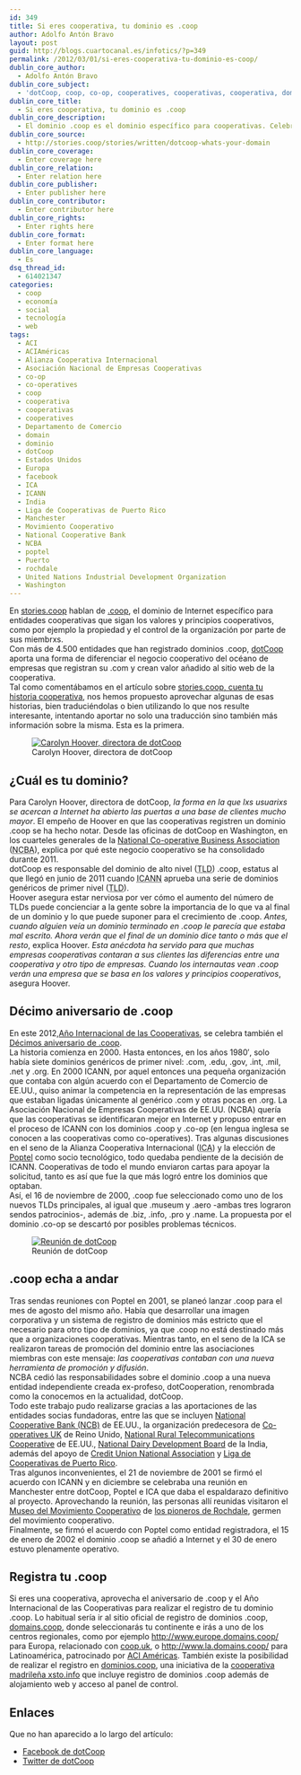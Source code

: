 ```yaml
---
id: 349
title: Si eres cooperativa, tu dominio es .coop
author: Adolfo Antón Bravo
layout: post
guid: http://blogs.cuartocanal.es/infotics/?p=349
permalink: /2012/03/01/si-eres-cooperativa-tu-dominio-es-coop/
dublin_core_author:
  - Adolfo Antón Bravo
dublin_core_subject:
  - 'dotCoop, coop, co-op, cooperatives, cooperativas, cooperativa, dominio, ACI, ICANN, NCBA, ACI, ACIAméricas, domain, poptel, co-operatives, rochdale, '
dublin_core_title:
  - Si eres cooperativa, tu dominio es .coop
dublin_core_description:
  - El dominio .coop es el dominio específico para cooperativas. Celebramos su décimo aniversario en 2012, Año Internacional de las Cooperativas
dublin_core_source:
  - http://stories.coop/stories/written/dotcoop-whats-your-domain
dublin_core_coverage:
  - Enter coverage here
dublin_core_relation:
  - Enter relation here
dublin_core_publisher:
  - Enter publisher here
dublin_core_contributor:
  - Enter contributor here
dublin_core_rights:
  - Enter rights here
dublin_core_format:
  - Enter format here
dublin_core_language:
  - Es
dsq_thread_id:
  - 614021347
categories:
  - coop
  - economía
  - social
  - tecnología
  - web
tags:
  - ACI
  - ACIAméricas
  - Alianza Cooperativa Internacional
  - Asociación Nacional de Empresas Cooperativas
  - co-op
  - co-operatives
  - coop
  - cooperativa
  - cooperativas
  - cooperatives
  - Departamento de Comercio
  - domain
  - dominio
  - dotCoop
  - Estados Unidos
  - Europa
  - facebook
  - ICA
  - ICANN
  - India
  - Liga de Cooperativas de Puerto Rico
  - Manchester
  - Movimiento Cooperativo
  - National Cooperative Bank
  - NCBA
  - poptel
  - Puerto
  - rochdale
  - United Nations Industrial Development Organization
  - Washington
---
```

En <a href="http://www.stories.coop" hreflang="en">stories.coop</a> hablan de <a href="http://stories.coop/stories/written/dotcoop-whats-your-domain" hreflang="en">.coop</a>, el dominio de Internet específico para entidades cooperativas que sigan los valores y principios cooperativos, como por ejemplo la propiedad y el control de la organización por parte de sus miembrxs.  
Con más de 4.500 entidades que han registrado dominios .coop, <a href="http://www.dotcoop.coop" hreflang="en">dotCoop</a> aporta una forma de diferenciar el negocio cooperativo del océano de empresas que registran su .com y crean valor añadido al sitio web de la cooperativa.  
Tal como comentábamos en el artículo sobre [stories.coop, cuenta tu historia cooperativa][1], nos hemos propuesto aprovechar algunas de esas historias, bien traduciéndolas o bien utilizando lo que nos resulte interesante, intentando aportar no solo una traducción sino también más información sobre la misma. Esta es la primera.  
<figure id="attachment_351" style="width: 620px;" class="wp-caption alignnone"><a href="http://blogs.cuartocanal.es/infotics/2012/03/01/si-eres-cooperativa-tu-dominio-es-coop/hoover_dotcoop/" rel="attachment wp-att-351"><img src="http://i1.wp.com/blogs.cuartocanal.es/infotics/files/2012/03/hoover_dotcoop-1024x768.jpg?fit=620%2C465" alt="Carolyn Hoover, directora de dotCoop" title="hoover_dotcoop" class="size-large wp-image-351" data-recalc-dims="1" /></a><figcaption class="wp-caption-text">Carolyn Hoover, directora de dotCoop</figcaption></figure>

## ¿Cuál es tu dominio?

Para Carolyn Hoover, directora de dotCoop, <cite>la forma en la que lxs usuarixs se acercan a Internet ha abierto las puertas a una base de clientes mucho mayor</cite>. El empeño de Hoover en que las cooperativas registren un dominio .coop se ha hecho notar. Desde las oficinas de dotCoop en Washington, en los cuarteles generales de la [National Co-operative Business Association][2] (<acronym title="National Co-operative Business Association">NCBA</acronym>), explica por qué este negocio cooperativo se ha consolidado durante 2011.  
dotCoop es responsable del dominio de alto nivel (<acronym title="Top Level Domain">TLD</acronym>) .coop, estatus al que llegó en junio de 2011 cuando <acronym title="Internet Corporation for Assigned Names and Numbers">ICANN</acronym> aprueba una serie de dominios genéricos de primer nivel (<acronym title="Top Level Domain">TLD</acronym>).  
Hoover asegura estar nerviosa por ver cómo el aumento del número de TLDs puede concienciar a la gente sobre la importancia de lo que va al final de un dominio y lo que puede suponer para el crecimiento de .coop. <cite>Antes, cuando alguien veía un dominio terminado en .coop le parecía que estaba mal escrito. Ahora verán que el final de un dominio dice tanto o más que el resto</cite>, explica Hoover. <cite>Esta anécdota ha servido para que muchas empresas cooperativas contaran a sus clientes las diferencias entre una cooperativa y otro tipo de empresas. Cuando los internautas vean .coop verán una empresa que se basa en los valores y principios cooperativos</cite>, asegura Hoover.

## Décimo aniversario de .coop

En este 2012,<a href="www.2012.coop" hreflang="en">Año Internacional de las Cooperativas</a>, se celebra también el <a href="http://www.nic.coop/focus-articles/10-years-of-coop.aspx" hreflang="en">Décimos aniversario de .coop</a>.  
La historia comienza en 2000. Hasta entonces, en los años 1980&#8242;, solo había siete dominios genéricos de primer nivel: .com, .edu, .gov, .int, .mil, .net y .org. En 2000 ICANN, por aquel entonces una pequeña organización que contaba con algún acuerdo con el Departamento de Comercio de EE.UU., quiso animar la competencia en la representación de las empresas que estaban ligadas únicamente al genérico .com y otras pocas en .org. La Asociación Nacional de Empresas Cooperativas de EE.UU. (NCBA) quería que las cooperativas se identificaran mejor en Internet y propuso entrar en el proceso de ICANN con los dominios .coop y .co-op (en lengua inglesa se conocen a las cooperativas como <span lang="en">co-operatives</span>). Tras algunas discusiones en el seno de la Alianza Cooperativa Internacional (<acronym title="International Co-operative Alliance">ICA</acronym>) y la elección de [Poptel][3] como socio tecnológico, todo quedaba pendiente de la decisión de ICANN. Cooperativas de todo el mundo enviaron cartas para apoyar la solicitud, tanto es así que fue la que más logró entre los dominios que optaban.  
Así, el 16 de noviembre de 2000, .coop fue seleccionado como uno de los nuevos TLDs principales, al igual que .museum y .aero -ambas tres lograron sendos patrocinios-, además de .biz, .info, .pro y .name. La propuesta por el dominio .co-op se descartó por posibles problemas técnicos.  
<figure id="attachment_352" style="width: 620px;" class="wp-caption alignnone"><a href="http://blogs.cuartocanal.es/infotics/2012/03/01/si-eres-cooperativa-tu-dominio-es-coop/hoover/" rel="attachment wp-att-352"><img src="http://i2.wp.com/blogs.cuartocanal.es/infotics/files/2012/03/hoover-1024x768.jpg?fit=620%2C465" alt="Reunión de dotCoop" title="hoover" class="size-large wp-image-352" data-recalc-dims="1" /></a><figcaption class="wp-caption-text">Reunión de dotCoop</figcaption></figure>

## .coop echa a andar

Tras sendas reuniones con Poptel en 2001, se planeó lanzar .coop para el mes de agosto del mismo año. Había que desarrollar una imagen corporativa y un sistema de registro de dominios más estricto que el necesario para otro tipo de dominios, ya que .coop no está destinado más que a organizaciones cooperativas. Mientras tanto, en el seno de la ICA se realizaron tareas de promoción del dominio entre las asociaciones miembras con este mensaje: *las cooperativas contaban con una nueva herramienta de promoción y difusión*.  
NCBA cedió las responsabilidades sobre el dominio .coop a una nueva entidad independiente creada ex-profeso, dotCooperation, renombrada como la conocemos en la actualidad, dotCoop.  
Todo este trabajo pudo realizarse gracias a las aportaciones de las entidades socias fundadoras, entre las que se incluyen <a href="http://www.ncb.com/" hreflang="en">National Cooperative Bank (NCB)</a> de EE.UU., la organización predecesora de <a href="http://www.uk.coop/" hreflang="en">Co-operatives UK</a> de Reino Unido, <a href="http://www.nrtc.coop/pub/us/" hreflang="en">National Rural Telecommunications Cooperative</a> de EE.UU., <a href="http://www.nddb.org/" hreflang="en">National Dairy Development Board</a> de la India, además del apoyo de <a href="http://en.wikipedia.org/wiki/Credit_Union_National_Association" hreflang="en" >Credit Union National Association</a> y [Liga de Cooperativas de Puerto Rico][4].  
Tras algunos inconvenientes, el 21 de noviembre de 2001 se firmó el acuerdo con ICANN y en diciembre se celebraba una reunión en Manchester entre dotCoop, Poptel e ICA que daba el espaldarazo definitivo al proyecto. Aprovechando la reunión, las personas allí reunidas visitaron el <a href="http://museum.co-op.ac.uk/" hreflang="en">Museo del Movimiento Cooperativo</a> de <a href="http://en.wikipedia.org/wiki/Rochdale_Society_of_Equitable_Pioneers" hreflang="en">los pioneros de Rochdale</a>, germen del movimiento cooperativo.  
Finalmente, se firmó el acuerdo con Poptel como entidad registradora, el 15 de enero de 2002 el dominio .coop se añadió a Internet y el 30 de enero estuvo plenamente operativo.

## Registra tu .coop

Si eres una cooperativa, aprovecha el aniversario de .coop y el Año Internacional de las Cooperativas para realizar el registro de tu dominio .coop. Lo habitual sería ir al sitio oficial de registro de dominios .coop, <a href="http://domains.coop/" hreflang="en">domains.coop</a>, donde seleccionarás tu continente e irás a uno de los centros regionales, como por ejemplo <a href="http://www.europe.domains.coop/" hreflang="en">http://www.europe.domains.coop/</a> para Europa, relacionado con <a href="http://www.coop.uk" hreflang="en">coop.uk</a>, o <http://www.la.domains.coop/> para Latinoamérica, patrocinado por [ACI Américas][5]. También existe la posibilidad de realizar el registro en [dominios.coop][6], una iniciativa de la [cooperativa madrileña xsto.info][7] que incluye registro de dominios .coop además de alojamiento web y acceso al panel de control.

## Enlaces

Que no han aparecido a lo largo del artículo:

  * [Facebook de dotCoop][8]
  * [Twitter de dotCoop][9]

 [1]: http://infotics.es/2012/02/20/cuenta-tu-historia-cooperativa-en-stories-coop/
 [2]: http://www.ncba.coop/
 [3]: http://www.wikipedia.org/Poptel
 [4]: http://www.liga.coop
 [5]: http://www.aciamericas.coop/
 [6]: http://www.dominios.coop
 [7]: http://www.xsto.info
 [8]: http://www.facebook.com/pages/DotCoop/126317427438951
 [9]: https://twitter.com/#!/DotCoop